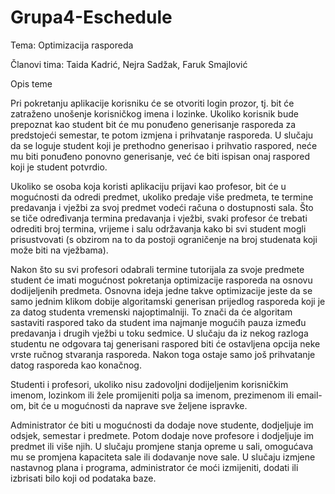 # Grupa4-Eschedule
Tema: Optimizacija rasporeda

Članovi tima: Taida Kadrić, Nejra Sadžak, Faruk Smajlović

Opis teme

Pri pokretanju aplikacije korisniku će se otvoriti login prozor, tj. bit će zatraženo unošenje korisničkog imena i lozinke. Ukoliko korisnik bude prepoznat kao student bit će mu ponuđeno generisanje rasporeda za predstojeći semestar, te potom izmjena i prihvatanje rasporeda. U slučaju da se loguje student koji je prethodno generisao i prihvatio raspored, neće mu biti ponuđeno ponovno generisanje, već će biti ispisan onaj raspored koji je student potvrdio. 

Ukoliko se osoba koja koristi aplikaciju prijavi kao profesor, bit će u mogućnosti da odredi predmet, ukoliko predaje više predmeta, te termine predavanja i vježbi za svoj predmet vodeći računa o dostupnosti sala.
Što se tiče određivanja termina predavanja i vježbi, svaki profesor će trebati odrediti broj termina, vrijeme i salu održavanja kako bi svi student mogli prisustvovati (s obzirom na to da postoji ograničenje na broj studenata koji može biti na vježbama).

Nakon što su svi profesori odabrali termine tutorijala za svoje predmete student će imati mogućnost pokretanja optimizacije rasporeda na osnovu dodijeljenih predmeta. Osnovna ideja jedne takve optimizacije jeste da se samo jednim klikom dobije algoritamski generisan prijedlog rasporeda koji je za datog studenta vremenski najoptimalniji. To znači da će algoritam sastaviti raspored tako da student ima najmanje mogućih pauza između predavanja i drugih vježbi u toku sedmice. U slučaju da iz nekog razloga studentu ne odgovara taj generisani raspored biti će ostavljena opcija neke vrste ručnog stvaranja rasporeda. Nakon toga ostaje samo još prihvatanje datog rasporeda kao konačnog.

Studenti i profesori, ukoliko nisu zadovoljni dodijeljenim korisničkim imenom, lozinkom ili žele promijeniti polja sa imenom, prezimenom ili email-om, bit će u mogućnosti da naprave sve željene ispravke.

Administrator će biti u mogućnosti da dodaje nove studente, dodjeljuje im odsjek, semestar i predmete. Potom dodaje nove profesore i dodjeljuje im predmet ili više njih. U slučaju promjene stanja opreme u sali, omogućava mu se promjena kapaciteta sale ili dodavanje nove sale. U slučaju izmjene nastavnog plana i programa, administrator će moći izmijeniti, dodati ili izbrisati bilo koji od podataka baze.


